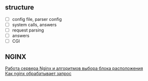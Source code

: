 ## structure
- [ ] config file, parser config
- [ ] system calls, answers
- [ ] request parsing
- [ ] answers
- [ ]  CGI

## NGINX
[Работа сервера Nginx и алгоритмов выбора блока расположения](https://www.digitalocean.com/community/tutorials/understanding-nginx-server-and-location-block-selection-algorithms-ru)  
[Как nginx обрабатывает запрос](https://runebook.dev/ru/docs/nginx/http/request_processing)  
